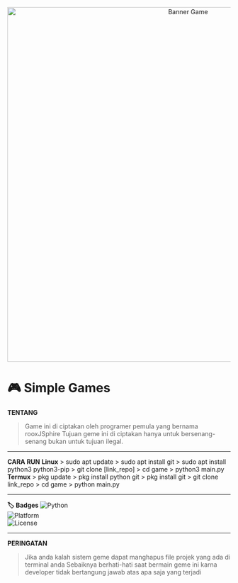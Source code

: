 <p align="center">
  <img src="https://i.imgur.com/abcd123.png" alt="Banner Game" width="800"/>
</p>

# 🎮 Simple Games
**TENTANG**
 > Game ini di ciptakan oleh programer pemula yang bernama rooxJSphire
 > Tujuan geme ini di ciptakan hanya untuk bersenang-senang bukan untuk tujuan ilegal.
 
 ---
 
**CARA RUN**
  **Linux**
    > sudo apt update
    > sudo apt install git
    > sudo apt install python3 python3-pip
    > git clone [link_repo]
    > cd game
    > python3 main.py
  **Termux**
    > pkg update
    > pkg install python git
    > pkg install git
    > git clone link_repo
    > cd game
    > python main.py
    
---
 
**🏷️ Badges**
![Python](https://img.shields.io/badge/Python-3.8%2B-blue?logo=python)  
![Platform](https://img.shields.io/badge/Platform-Linux%20%7C%20Termux%20%7C%20Windows-green)  
![License](https://img.shields.io/badge/License-MIT-yellow)

---

**PERINGATAN**
> Jika anda kalah sistem geme dapat manghapus file projek yang ada di terminal anda
> Sebaiknya berhati-hati saat bermain geme ini karna developer tidak bertangung jawab atas apa saja yang terjadi
